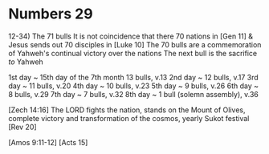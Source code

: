 # Numbers 29

12-34) The 71 bulls
It is not coincidence that there 70 nations in [Gen 11] & Jesus sends out 70 disciples in [Luke 10]
The 70 bulls are a commemoration of Yahweh's continual victory over the nations
The next bull is the sacrifice _to_ Yahweh

1st day ~	15th day of the 7th month
			13 bulls, v.13
2nd day ~	12 bulls, v.17
3rd day ~	11 bulls, v.20
4th day ~	10 bulls, v.23
5th day ~	9 bulls, v.26
6th day ~	8 bulls, v.29
7th day ~	7 bulls, v.32
8th day ~	1 bull	(solemn assembly), v.36


[Zech 14:16] The LORD fights the nation, stands on the Mount of Olives, complete victory and transformation of the cosmos, yearly Sukot festival [Rev 20]

[Amos 9:11-12] [Acts 15]

